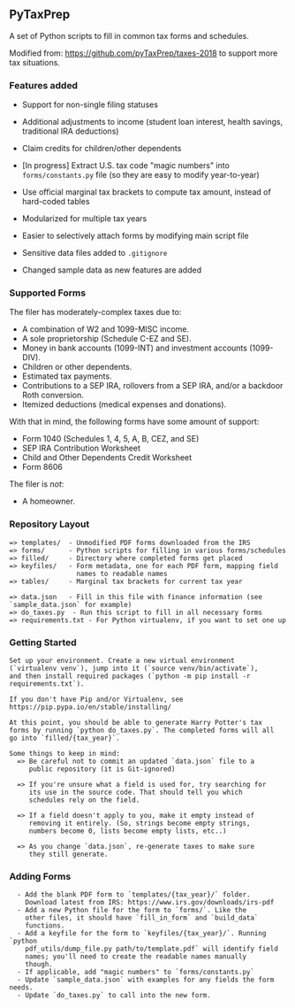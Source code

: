 ## PyTaxPrep

A set of Python scripts to fill in common tax forms and schedules.

Modified from: https://github.com/pyTaxPrep/taxes-2018 to support more tax situations.

### Features added

+ Support for non-single filing statuses
+ Additional adjustments to income (student loan interest, health savings, traditional IRA deductions)
+ Claim credits for children/other dependents
+ [In progress] Extract U.S. tax code "magic numbers" into `forms/constants.py` file (so they are easy to modify year-to-year)
+ Use official marginal tax brackets to compute tax amount, instead of hard-coded tables
+ Modularized for multiple tax years
+ Easier to selectively attach forms by modifying main script file
+ Sensitive data files added to `.gitignore`

+ Changed sample data as new features are added

### Supported Forms

The filer has moderately-complex taxes due to:
  - A combination of W2 and 1099-MISC income.
  - A sole proprietorship (Schedule C-EZ and SE). 
  - Money in bank accounts (1099-INT) and investment accounts (1099-DIV).
  - Children or other dependents.
  - Estimated tax payments.
  - Contributions to a SEP IRA, rollovers from a SEP IRA, and/or a backdoor Roth conversion.
  - Itemized deductions (medical expenses and donations).

With that in mind, the following forms have some amount of support:
  - Form 1040 (Schedules 1, 4, 5, A, B, CEZ, and SE)
  - SEP IRA Contribution Worksheet
  - Child and Other Dependents Credit Worksheet
  - Form 8606

The filer is _not_:
  - A homeowner.

### Repository Layout

    => templates/  - Unmodified PDF forms downloaded from the IRS
    => forms/      - Python scripts for filling in various forms/schedules
    => filled/     - Directory where completed forms get placed
    => keyfiles/   - Form metadata, one for each PDF form, mapping field
                     names to readable names
    => tables/     - Marginal tax brackets for current tax year

    => data.json   - Fill in this file with finance information (see `sample_data.json` for example)
    => do_taxes.py  - Run this script to fill in all necessary forms
    => requirements.txt - For Python virtualenv, if you want to set one up


### Getting Started

    Set up your environment. Create a new virtual environment
    (`virtualenv venv`), jump into it (`source venv/bin/activate`),
    and then install required packages (`python -m pip install -r
    requirements.txt`).

    If you don't have Pip and/or Virtualenv, see
    https://pip.pypa.io/en/stable/installing/

    At this point, you should be able to generate Harry Potter's tax
    forms by running `python do_taxes.py`. The completed forms will all
    go into `filled/{tax_year}`.

    Some things to keep in mind:
      => Be careful not to commit an updated `data.json` file to a
         public repository (it is Git-ignored)

      => If you're unsure what a field is used for, try searching for
         its use in the source code. That should tell you which
         schedules rely on the field.

      => If a field doesn't apply to you, make it empty instead of
         removing it entirely. (So, strings become empty strings, 
         numbers become 0, lists become empty lists, etc..)

      => As you change `data.json`, re-generate taxes to make sure
         they still generate.


### Adding Forms

      - Add the blank PDF form to `templates/{tax_year}/` folder. 
        Download latest from IRS: https://www.irs.gov/downloads/irs-pdf
      - Add a new Python file for the form to `forms/`. Like the
        other files, it should have `fill_in_form` and `build_data`
        functions.
      - Add a keyfile for the form to `keyfiles/{tax_year}/`. Running `python
        pdf_utils/dump_file.py path/to/template.pdf` will identify field
        names; you'll need to create the readable names manually
        though.
      - If applicable, add "magic numbers" to `forms/constants.py`
      - Update `sample_data.json` with examples for any fields the form needs.
      - Update `do_taxes.py` to call into the new form.
